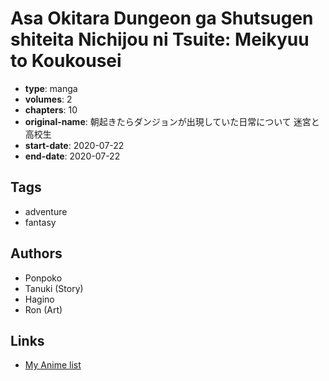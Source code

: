 # Asa Okitara Dungeon ga Shutsugen shiteita Nichijou ni Tsuite: Meikyuu to Koukousei

-   **type**: manga
-   **volumes**: 2
-   **chapters**: 10
-   **original-name**: 朝起きたらダンジョンが出現していた日常について 迷宮と高校生
-   **start-date**: 2020-07-22
-   **end-date**: 2020-07-22

## Tags

-   adventure
-   fantasy

## Authors

-   Ponpoko
-   Tanuki (Story)
-   Hagino
-   Ron (Art)

## Links

-   [My Anime list](https://myanimelist.net/manga/137516/Asa_Okitara_Dungeon_ga_Shutsugen_shiteita_Nichijou_ni_Tsuite__Meikyuu_to_Koukousei)
